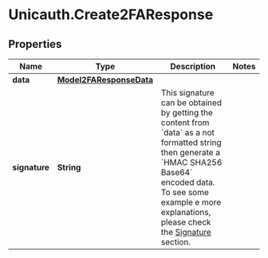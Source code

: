 # Unicauth.Create2FAResponse

## Properties
Name | Type | Description | Notes
------------ | ------------- | ------------- | -------------
**data** | [**Model2FAResponseData**](Model2FAResponseData.md) |  | 
**signature** | **String** | This signature can be obtained by getting the content from &#x60;data&#x60; as a not formatted string then generate a &#x60;HMAC SHA256 Base64&#x60; encoded data. To see some example e more explanations, please check the [Signature](#section/Signature) section. | 
